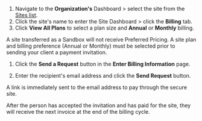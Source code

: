 1. Navigate to the **<span class="glyphicons glyphicons-group"></span> Organization's** Dashboard > select the site from the [Sites list](/organizations/#sites).
1. Click the site's name to enter the Site Dashboard > click the **Billing** tab.
1. Click **View All Plans** to select a plan size and **Annual** or **Monthly** billing.

  <Alert title="Note" type="info">

  A site transferred as a Sandbox will not receive Preferred Pricing. A site plan and billing preference (Annual or Monthly) must be selected prior to sending your client a payment invitation.

  </Alert>

1. Click the **<span class="glyphicons glyphicons-envelope"></span>Send a Request** button in the  **Enter Billing Information** page.

1. Enter the recipient's email address and click the **Send Request** button. 

  A link is immediately sent to the email address to pay through the secure site.

After the person has accepted the invitation and has paid for the site, they will receive the next invoice at the end of the billing cycle.
